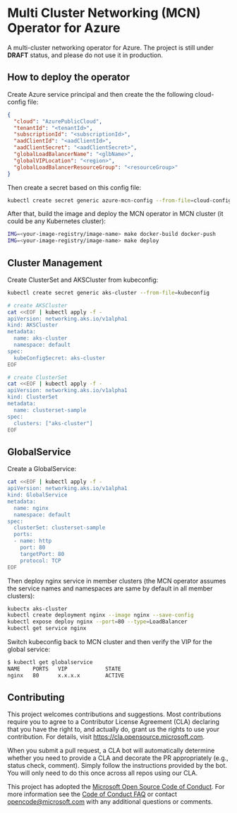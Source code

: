 # Multi Cluster Networking (MCN) Operator for Azure

A multi-cluster networking operator for Azure. The project is still under **DRAFT** status, and please do not use it in production.

## How to deploy the operator

Create Azure service principal and then create the the following cloud-config file:

```json
{
  "cloud": "AzurePublicCloud",
  "tenantId": "<tenantId>",
  "subscriptionId": "<subscriptionId>",
  "aadClientId": "<aadClientId>",
  "aadClientSecret": "<aadClientSecret>",
  "globalLoadBalancerName": "<glbName>",
  "globalVIPLocation": "<region>",
  "globalLoadBalancerResourceGroup": "<resourceGroup>"
}
```

Then create a secret based on this config file:

```sh
kubectl create secret generic azure-mcn-config --from-file=cloud-config --namespace mcn-system
```

After that, build the image and deploy the MCN operator in MCN cluster (it could be any Kubernetes cluster):

```sh
IMG=<your-image-registry/image-name> make docker-build docker-push
IMG=<your-image-registry/image-name> make deploy
```

## Cluster Management

Create ClusterSet and AKSCluster from kubeconfig:

```sh
kubectl create secret generic aks-cluster --from-file=kubeconfig

# create AKSCluster
cat <<EOF | kubectl apply -f -
apiVersion: networking.aks.io/v1alpha1
kind: AKSCluster
metadata:
  name: aks-cluster
  namespace: default
spec:
  kubeConfigSecret: aks-cluster
EOF

# create ClusterSet
cat <<EOF | kubectl apply -f -
apiVersion: networking.aks.io/v1alpha1
kind: ClusterSet
metadata:
  name: clusterset-sample
spec:
  clusters: ["aks-cluster"]
EOF
```

## GlobalService

Create a GlobalService:

```sh
cat <<EOF | kubectl apply -f -
apiVersion: networking.aks.io/v1alpha1
kind: GlobalService
metadata:
  name: nginx
  namespace: default
spec:
  clusterSet: clusterset-sample
  ports:
  - name: http
    port: 80
    targetPort: 80
    protocol: TCP
EOF
```

Then deploy nginx service in member clusters (the MCN operator assumes the service names and namespaces are same by default in all member clusters):

```sh
kubectx aks-cluster
kubectl create deployment nginx --image nginx --save-config
kubectl expose deploy nginx --port=80 --type=LoadBalancer
kubectl get service nginx
```

Switch kubeconfig back to MCN cluster and then verify the VIP for the global service:

```sh
$ kubectl get globalservice
NAME    PORTS   VIP            STATE
nginx   80      x.x.x.x        ACTIVE
```

## Contributing

This project welcomes contributions and suggestions.  Most contributions require you to agree to a
Contributor License Agreement (CLA) declaring that you have the right to, and actually do, grant us
the rights to use your contribution. For details, visit https://cla.opensource.microsoft.com.

When you submit a pull request, a CLA bot will automatically determine whether you need to provide
a CLA and decorate the PR appropriately (e.g., status check, comment). Simply follow the instructions
provided by the bot. You will only need to do this once across all repos using our CLA.

This project has adopted the [Microsoft Open Source Code of Conduct](https://opensource.microsoft.com/codeofconduct/).
For more information see the [Code of Conduct FAQ](https://opensource.microsoft.com/codeofconduct/faq/) or
contact [opencode@microsoft.com](mailto:opencode@microsoft.com) with any additional questions or comments.
